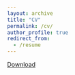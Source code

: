 ```yaml
---
layout: archive
title: "CV"
permalink: /cv/
author_profile: true
redirect_from:
  - /resume
---
```


[Download](cv/cczymara_cv.pdf)

